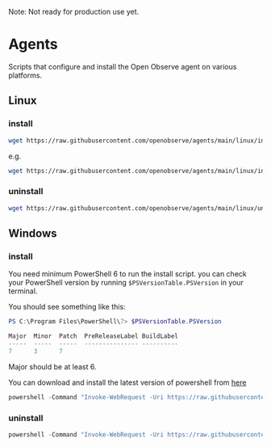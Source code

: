 Note: Not ready for production use yet.

# Agents

Scripts that configure and install the Open Observe agent on various platforms.

## Linux

### install

```bash
wget https://raw.githubusercontent.com/openobserve/agents/main/linux/install.sh && chmod +x install.sh && sudo ./install.sh {URL} {authorization_token}
```

e.g. 

```bash
wget https://raw.githubusercontent.com/openobserve/agents/main/linux/install.sh && chmod +x install.sh && sudo ./install.sh https://api.openobserve.com/api/your_org/ cm9vdEBleGFtcGxlLmNvbTpDb21wbGV4cGFzcyMxMjM=
``` 

### uninstall

```bash
wget https://raw.githubusercontent.com/openobserve/agents/main/linux/uninstall.sh && chmod +x uninstall.sh && sudo ./uninstall.sh
```

## Windows

### install

You need minimum PowerShell 6 to run the install script. you can check your PowerShell version by running `$PSVersionTable.PSVersion` in your terminal.

You should see something like this:

```powershell
PS C:\Program Files\PowerShell\7> $PSVersionTable.PSVersion

Major  Minor  Patch  PreReleaseLabel BuildLabel
-----  -----  -----  --------------- ----------
7      3      7
```

Major should be at least 6.

You can download and install the latest version of powershell from [here](https://learn.microsoft.com/en-us/powershell/scripting/install/installing-powershell-on-windows)

```powershell
powershell -Command "Invoke-WebRequest -Uri https://raw.githubusercontent.com/openobserve/agents/main/windows/install.ps1 -OutFile install.ps1" ; install - powershell -ExecutionPolicy Bypass -File .\install.ps1 -URL <URL> -AUTH_KEY <Authorization_Key>
```

### uninstall
```powershell
powershell -Command "Invoke-WebRequest -Uri https://raw.githubusercontent.com/openobserve/agents/main/windows/uninstall.ps1 -OutFile uninstall.ps1" ; powershell -ExecutionPolicy Bypass -File .\uninstall.ps1
```

